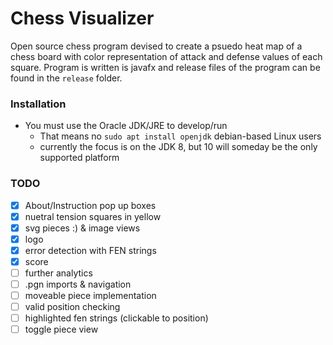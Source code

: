# Chess Visualizer
Open source chess program devised to create a psuedo heat map of a chess board with color representation of attack and defense values of each square. Program is written is javafx and release files of the program can be found in the `release` folder.

### Installation
- You must use the Oracle JDK/JRE to develop/run
    - That means no `sudo apt install openjdk` debian-based Linux users
    - currently the focus is on the JDK 8, but 10 will someday be the only supported platform

### TODO
- [x] About/Instruction pop up boxes
- [x] nuetral tension squares in yellow
- [x] svg pieces :) & image views
- [x] logo
- [x] error detection with FEN strings
- [x] score 
- [ ] further analytics
- [ ] .pgn imports & navigation
- [ ] moveable piece implementation
- [ ] valid position checking
- [ ] highlighted fen strings (clickable to position)
- [ ] toggle piece view
